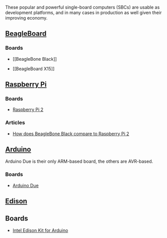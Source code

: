 These popular and powerful single-board computers (SBCs) are usable as
development platforms, and in many cases in production as well given their
improving economy.

[BeagleBoard](https://en.wikipedia.org/wiki/BeagleBoard)
--------------------------------------------------------

### Boards

* [[BeagleBone Black]]

* [[BeagleBoard X15]]

[Raspberry Pi](https://en.wikipedia.org/wiki/Raspberry_Pi)
----------------------------------------------------------

### Boards

* [Raspberry Pi 2](https://www.raspberrypi.org/products/raspberry-pi-2-model-b/)

### Articles

* [How does BeagleBone Black compare to Raspberry Pi 2](http://www.beagleboard.org/blog/2015-02-05-raspberry-pi-2/)

[Arduino](https://en.wikipedia.org/wiki/Arduino)
------------------------------------------------

Arduino Due is their only ARM-based board, the others are AVR-based.

### Boards

* [Arduino Due](https://www.arduino.cc/en/Main/ArduinoBoardDue)

[Edison](https://en.wikipedia.org/wiki/Intel_Edison)
----------------------------------------------------

## Boards

* [Intel Edison Kit for Arduino](http://www.intel.com/buy/us/en/product/emergingtechnologies/intel-edison-kit-462187)

